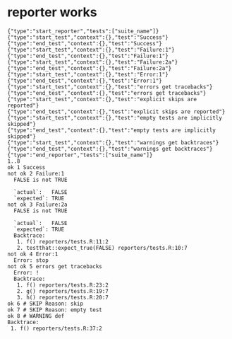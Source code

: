 # reporter works

    {"type":"start_reporter","tests":["suite_name"]}
    {"type":"start_test","context":{},"test":"Success"}
    {"type":"end_test","context":{},"test":"Success"}
    {"type":"start_test","context":{},"test":"Failure:1"}
    {"type":"end_test","context":{},"test":"Failure:1"}
    {"type":"start_test","context":{},"test":"Failure:2a"}
    {"type":"end_test","context":{},"test":"Failure:2a"}
    {"type":"start_test","context":{},"test":"Error:1"}
    {"type":"end_test","context":{},"test":"Error:1"}
    {"type":"start_test","context":{},"test":"errors get tracebacks"}
    {"type":"end_test","context":{},"test":"errors get tracebacks"}
    {"type":"start_test","context":{},"test":"explicit skips are reported"}
    {"type":"end_test","context":{},"test":"explicit skips are reported"}
    {"type":"start_test","context":{},"test":"empty tests are implicitly skipped"}
    {"type":"end_test","context":{},"test":"empty tests are implicitly skipped"}
    {"type":"start_test","context":{},"test":"warnings get backtraces"}
    {"type":"end_test","context":{},"test":"warnings get backtraces"}
    {"type":"end_reporter","tests":["suite_name"]}
    1..8
    ok 1 Success
    not ok 2 Failure:1
      FALSE is not TRUE
      
      `actual`:   FALSE
      `expected`: TRUE 
    not ok 3 Failure:2a
      FALSE is not TRUE
      
      `actual`:   FALSE
      `expected`: TRUE 
      Backtrace:
       1. f() reporters/tests.R:11:2
       2. testthat::expect_true(FALSE) reporters/tests.R:10:7
    not ok 4 Error:1
      Error: stop
    not ok 5 errors get tracebacks
      Error: !
      Backtrace:
       1. f() reporters/tests.R:23:2
       2. g() reporters/tests.R:19:7
       3. h() reporters/tests.R:20:7
    ok 6 # SKIP Reason: skip
    ok 7 # SKIP Reason: empty test
    ok 8 # WARNING def
    Backtrace:
     1. f() reporters/tests.R:37:2

